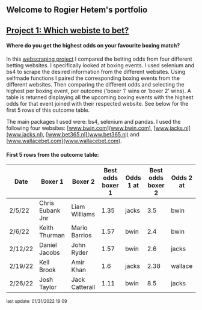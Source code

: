 ## Welcome to Rogier Hetem's portfolio

## [Project 1: Which webiste to bet?](https://github.com/Roggebroodje/betting_on_boxing_matches)
#### Where do you get the highest odds on your favourite boxing match? <br>
In this [webscraping project](https://github.com/Roggebroodje/betting_on_boxing_matches) I compared the betting odds from four different betting websites. I specifically looked at boxing events. I used selenium and bs4 to scrape the desired information from the different websites. Using selfmade functions I paired the corresponding boxing events from the different websites. Then comparing the different odds and selecting the highest per boxing event, per outcome ('boxer 1' wins or 'boxer 2' wins). A table is returned displaying all the upcoming boxing events with the highest odds for that event joined with their respected website. See below for the first 5 rows of this outcome table. <br> 

The main packages I used were: bs4, selenium and pandas. I used the following four websites: [www.bwin.com](www.bwin.com), [www.jacks.nl](www.jacks.nl), [www.bet365.nl](www.bet365.nl) and [www.wallacebet.com](www.wallacebet.com). <br>

#### First 5 rows from the outcome table:

 | Date | Boxer 1 | Boxer 2 | Best odds boxer 1 | Odds 1 at | Best odds boxer 2 | Odds 2 at | 
 | ------ | ------ | ------ | ------ | ------ | ------ | ------ | 
 | 2/5/22 |  Chris Eubank Jnr  |   Liam Williams | 1.35 | jacks | 3.5 | bwin | 
 | 2/6/22 |  Keith Thurman  |   Mario Barrios | 1.57 | bwin | 2.4 | bwin | 
 | 2/12/22 |  Daniel Jacobs  |   John Ryder | 1.57 | bwin | 2.6 | jacks | 
 | 2/19/22 |  Kell Brook  |   Amir Khan | 1.6 | jacks | 2.38 | wallace | 
 | 2/26/22 |  Josh Taylor  |   Jack Catterall | 1.11 | bwin | 8.5 | jacks | 

<sup> last update: 01/31/2022 19:09 <sub>
